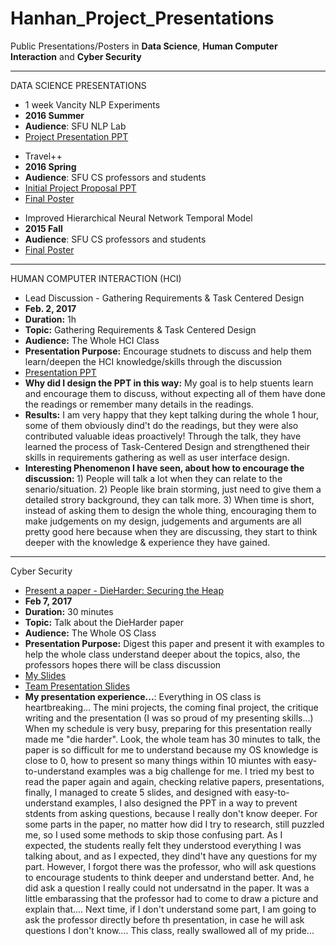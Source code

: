 # Hanhan_Project_Presentations
Public Presentations/Posters in <b>Data Science</b>, <b>Human Computer Interaction</b> and <b>Cyber Security</b> 


**************************************************

DATA SCIENCE PRESENTATIONS

* 1 week Vancity NLP Experiments
 * <b>2016 Summer</b>
 * <b>Audience</b>: SFU NLP Lab
 * [Project Presentation PPT][1]

 
  [1]: https://github.com/hanhanwu/Hanhan_NLP/blob/master/Hanhan_NLP_Presentation.pdf



* Travel++
 * <b>2016 Spring</b>
 * <b>Audience</b>: SFU CS professors and students
 * [Initial Project Proposal PPT][2]
 * [Final Poster][3]


  [2]: https://github.com/hanhanwu/Hanhan-TravelPlusPlus/blob/master/travel.slides.pdf
  [3]: https://github.com/hanhanwu/Hanhan-TravelPlusPlus/blob/master/travel%2B%2B%20poster.pdf
  
  
* Improved Hierarchical Neural Network Temporal Model
 * <b>2015 Fall</b>
 * <b>Audience</b>: SFU CS professors and students
 * [Final Poster][4]
 

  [4]: https://github.com/hanhanwu/Hanhan_Project_Presentations/blob/master/Improved%20Hierarchical%20Model.pptx.pdf


***********************************************************

HUMAN COMPUTER INTERACTION (HCI)

* Lead Discussion - Gathering Requirements & Task Centered Design
 * <b>Feb. 2, 2017</b>
 * <b>Duration:</b> 1h
 * <b>Topic:</b> Gathering Requirements & Task Centered Design
 * <b>Audience:</b> The Whole HCI Class
 * <b>Presentation Purpose:</b> Encourage studnets to discuss and help them learn/deepen the HCI knowledge/skills through the discussion
 * [Presentation PPT][5]
 * <b>Why did I design the PPT in this way:</b> My goal is to help stuents learn and encourage them to discuss, without expecting all of them have done the readings or remember many details in the readings.
 * <b>Results:</b> I am very happy that they kept talking during the whole 1 hour, some of them obviously dind't do the readings, but they were also contributed valuable ideas proactively! Through the talk, they have learned the process of Task-Centered Design and strengthened their skills in requirements gathering as well as user interface design.
 * <b>Interesting Phenomenon I have seen, about how to encourage the discussion: </b> 1) People will talk a lot when they can relate to the senario/situation. 2) People like brain storming, just need to give them a detailed strory background, they can talk more. 3) When time is short, instead of asking them to design the whole thing, encouraging them to make judgements on my design, judgements and arguments are all pretty good here because when they are discussing, they start to think deeper with the knowledge & experience they have gained.
 
 
 [5]:https://github.com/hanhanwu/Hanhan_Project_Presentations/blob/master/task_centered_design.pdf


***********************************************************

Cyber Security

* [Present a paper - DieHarder: Securing the Heap][7]
 * <b>Feb 7, 2017</b>
 * <b>Duration:</b> 30 minutes
 * <b>Topic:</b> Talk about the DieHarder paper
 * <b>Audience:</b> The Whole OS Class
 * <b>Presentation Purpose:</b> Digest this paper and present it with examples to help the whole class understand deeper about the topics, also, the professors hopes there will be class discussion
 * [My Slides][6]
 * [Team Presentation Slides][8]
 * <b>My presentation experience...</b>: Everything in OS class is heartbreaking... The mini projects, the coming final project, the critique writing and the presentation (I was so proud of my presenting skills...) When my schedule is very busy, preparing for this presentation really made me "die harder". Look, the whole team has 30 minutes to talk, the paper is so difficult for me to understand because my OS knowledge is close to 0, how to present so many things within 10 miuntes with easy-to-understand examples was a big challenge for me. I tried my best to read the paper again and again, checking relative papers, presentations, finally, I managed to create 5 slides, and designed with easy-to-understand examples, I also designed the PPT in a way to prevent stdents from asking questions, because I really don't know deeper. For some parts in the paper, no matter how did I try to research, still puzzled me, so I used some methods to skip those confusing part. As I expected, the students really felt they understood everything I was talking about, and as I expected, they dind't have any questions for my part. However, I forgot there was the professor, who will ask questions to encourage students to think deeper and understand better. And, he did ask a question I really could not undersatnd in the paper. It was a little embarassing that the professor had to come to draw a picture and explain that.... Next time, if I don't understand some part, I am going to ask the professor directly before th presentation, in case he will ask questions I don't know.... This class, really swallowed all of my pride...


[6]:https://github.com/hanhanwu/Hanhan_Project_Presentations/blob/master/attacks.pdf
[7]:https://people.cs.umass.edu/~emery/pubs/ccs03-novark.pdf
[8]:https://docs.google.com/presentation/d/1H1g9Vx6ed7zQ4rA_TwQ_RuU49y0qiotNgheVE7UbD2s/edit?usp=sharing
